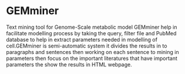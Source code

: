 # GEMminer
Text mining tool for Genome-Scale metabolic model
GEMminer help in facilitate modelling process by taking the query, filter file and PubMed database to help in extract parameters needed in modelling of cell.GEMminer is semi-automatic system it divides the results in to paragraphs and sentences then working on each sentence to mining in parameters then focus on the important literatures that have important parameters the show the results in HTML webpage.
